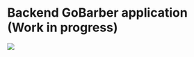 # Backend GoBarber application (Work in progress)

![](https://media.giphy.com/media/LmNwrBhejkK9EFP504/giphy.gif)
